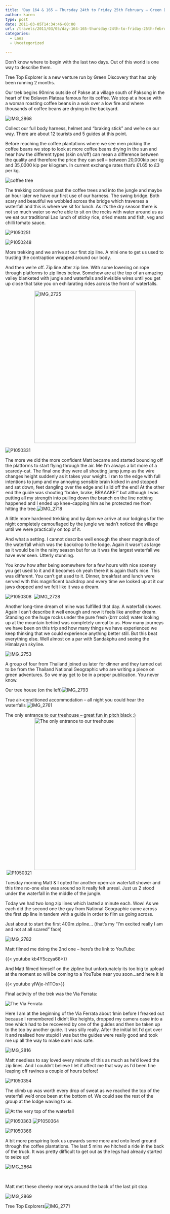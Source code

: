 ```yaml
---
title: 'Day 164 & 165 – Thursday 24th to Friday 25th February – Green Discovery Tree Top Explorer 2 day trek'
author: karen
type: post
date: 2011-03-05T14:34:46+00:00
url: /travels/2011/03/05/day-164-165-thursday-24th-to-friday-25th-february-green-discovery-tree-top-explorer-2-day-trek/
categories:
  - Laos
  - Uncategorized

---
```

Don’t know where to begin with the last two days. Out of this world is one way to describe them.

Tree Top Explorer is a new venture run by Green Discovery that has only been running 2 months.

Our trek begins 90mins outside of Pakse at a village south of Paksong in the heart of the Bolaven Plateau famous for its coffee. We stop at a house with a woman roasting coffee beans in a wok over a low fire and where thousands of coffee beans are drying in the backyard.

![IMG_2868](/travels-wp-content/uploads/2011/03/IMG_2868.jpg) 

Collect our full body harness, helmet and “braking stick” and we’re on our way. There are about 12 tourists and 5 guides at this point.

Before reaching the coffee plantations where we see men picking the coffee beans we stop to look at more coffee beans drying in the sun and hear how the different types (skin on/off) can mean a difference between the quality and therefore the price they can sell – between 20,000kip per kg and 35,0000 kip per kilogram. In current exchange rates that’s £1.65 to £3 per kg.

![coffee tree](/travels-wp-content/uploads/2011/03/P1050241.jpg) 

The trekking continues past the coffee trees and into the jungle and maybe an hour later we have our first use of our harness. The swing bridge. Both scary and beautiful we wobbled across the bridge which traverses a waterfall and this is where we sit for lunch. As it’s the dry season there is not so much water so we’re able to sit on the rocks with water around us as we eat our traditional Lao lunch of sticky rice, dried meats and fish, veg and chilli tomato sauce.

![P1050251](/travels-wp-content/uploads/2011/03/P1050251.jpg)

![P1050248](/travels-wp-content/uploads/2011/03/P1050248.jpg) 

More trekking and we arrive at our first zip line. A mini one to get us used to trusting the contraption wrapped around our body.

And then we’re off. Zip line after zip line. With some lowering on rope through platforms to zip lines below. Somehow are at the top of an amazing valley blanketed with jungle and waterfalls and invisible wires until you get up close that take you on exhilarating rides across the front of waterfalls.

<img title="IMG_2725" style="border-top-width: 0px; display: block; border-left-width: 0px; float: none; border-bottom-width: 0px; margin-left: auto; margin-right: auto; border-right-width: 0px" height="480" alt="IMG_2725" src="http://www.mattburns.co.uk/travels/wp-content/uploads/2011/03/IMG_2725_thumb.jpg" width="320" border="0" />

![P1050331](/travels-wp-content/uploads/2011/03/P1050331.jpg)

The more we did the more confident Matt became and started bouncing off the platforms to start flying through the air. Me I’m always a bit more of a scaredy-cat. The final one they were all shouting jump jump as the wire changes height suddenly as it takes your weight. I ran to the edge with full intentions to jump and my annoying sensible brain kicked in and stopped and sat down, feet dangling over the edge and I slid off the end! At the other end the guide was shouting “brake, brake, BRAAAKE!” but although I was putting all my strength into pulling down the branch on the line nothing happened and I ended up knee-capping him as he protected me from hitting the tree.![IMG_2718](/travels-wp-content/uploads/2011/03/IMG_2718.jpg) 

A little more hardened trekking and by 4pm we arrive at our lodgings for the night completely camouflaged by the jungle we hadn’t noticed the village until we were practically on top of it.

And what a setting. I cannot describe well enough the sheer magnitude of the waterfall which was the backdrop to the lodge. Again it wasn’t as large as it would be in the rainy season but for us it was the largest waterfall we have ever seen. Utterly stunning. 

You know how after being somewhere for a few hours with nice scenery you get used to it and it becomes oh yeah there it is again that’s nice. This was different. You can’t get used to it. Dinner, breakfast and lunch were served with this magnificent backdrop and every time we looked up at it our jaws dropped and we felt like it was a dream.

![P1050308](/travels-wp-content/uploads/2011/03/P1050308.jpg)&nbsp; ![IMG_2728](/travels-wp-content/uploads/2011/03/IMG_2728.jpg)&nbsp;

Another long-time dream of mine was fulfilled that day. A waterfall shower. Again I can’t describe it well enough and now it feels like another dream. Standing on the huge rocks under the pure fresh (brrr cold) water looking up at the mountain behind was completely unreal to us. How many journeys we have been on this trip and how many things we have experienced we keep thinking that we could experience anything better still. But this beat everything else. Well almost on a par with Sandakphu and seeing the Himalayan skyline. 

![IMG_2753](/travels-wp-content/uploads/2011/03/IMG_2753.jpg)

A group of four from Thailand joined us later for dinner and they turned out to be from the Thailand National Geographic who are writing a piece on green adventures. So we may get to be in a proper publication. You never know.

Our tree house (on the left)![IMG_2793](/travels-wp-content/uploads/2011/03/IMG_2793.jpg)

True air-conditioned accommodation – all night you could hear the waterfalls ![IMG_2761](/travels-wp-content/uploads/2011/03/IMG_2761.jpg) 

The only entrance to our treehouse – great fun in pitch black :) [][12]<img title="The only entrance to our treehouse" style="border-top-width: 0px; display: block; border-left-width: 0px; float: none; border-bottom-width: 0px; margin-left: auto; margin-right: auto; border-right-width: 0px" height="480" alt="The only entrance to our treehouse" src="http://www.mattburns.co.uk/travels/wp-content/uploads/2011/03/IMG_2767_thumb.jpg" width="320" border="0" />&nbsp;![P1050321](/travels-wp-content/uploads/2011/03/P1050321.jpg) 

Tuesday morning Matt & I opted for another open-air waterfall shower and this time no-one else was around so it really felt unreal. Just us 2 stood under the waterfall in the middle of the jungle.

Today we had two long zip lines which lasted a minute each. Wow! As we each did the second one the guy from National Geographic came across the first zip line in tandem with a guide in order to film us going across. 

Just about to start the first 400m zipline… (that’s my “I’m excited really I am and not at all scared” face)

![IMG_2782](/travels-wp-content/uploads/2011/03/IMG_2782.jpg)&nbsp;

Matt filmed me doing the 2nd one – here’s the link to YouTube:

{{< youtube kb4Y5czya68>}}
    
</div>

And Matt filmed himself on the zipline but unfortunately its too big to upload at the moment so will be coming to a YouTube near you soon…and here it is

{{< youtube yIWje-h1TOs>}}
    
</div>

Final activity of the trek was the Via Ferrata:

![The Via Ferrata](/travels-wp-content/uploads/2011/03/IMG_2801.jpg)

Here I am at the beginning of the Via Ferrata about 1min before I freaked out because I remembered I didn’t like heights, dropped my camera case into a tree which had to be recovered by one of the guides and then be taken up to the top by another guide. It was silly really. After the initial bit I’d got over it and realised how stupid I was but the guides were really good and took me up all the way to make sure I was safe. 

![IMG_2816](/travels-wp-content/uploads/2011/03/IMG_2816.jpg) 

Matt needless to say loved every minute of this as much as he’d loved the zip lines. And I couldn’t believe I let if affect me that way as I’d been fine leaping off ravines a couple of hours before! 

![P1050354](/travels-wp-content/uploads/2011/03/P1050354.jpg) 

The climb up was worth every drop of sweat as we reached the top of the waterfall we’d once been at the bottom of. We could see the rest of the group at the lodge waving to us.

![At the very top of the waterfall](/travels-wp-content/uploads/2011/03/IMG_2855.jpg) 

![P1050363](/travels-wp-content/uploads/2011/03/P1050363.jpg)&nbsp;![P1050364](/travels-wp-content/uploads/2011/03/P1050364.jpg)

![P1050366](/travels-wp-content/uploads/2011/03/P1050366.jpg) 

A bit more perspiring took us upwards some more and onto level ground through the coffee plantations. The last 5 mins we hitched a ride in the back of the truck. It was pretty difficult to get out as the legs had already started to seize up!

![IMG_2864](/travels-wp-content/uploads/2011/03/IMG_2864.jpg) </p> </p> 

&nbsp;

Matt met these cheeky monkeys around the back of the last pit stop. 

![IMG_2869](/travels-wp-content/uploads/2011/03/IMG_2869.jpg)

Tree Top Explorers![IMG_2771](/travels-wp-content/uploads/2011/03/IMG_2771.jpg)

 [1]: http://www.mattburns.co.uk/travels/wp-content/uploads/2011/03/IMG_2868.jpg
 [2]: http://www.mattburns.co.uk/travels/wp-content/uploads/2011/03/P1050241.jpg
 [3]: http://www.mattburns.co.uk/travels/wp-content/uploads/2011/03/P1050251.jpg
 [4]: http://www.mattburns.co.uk/travels/wp-content/uploads/2011/03/P1050248.jpg
 [5]: http://www.mattburns.co.uk/travels/wp-content/uploads/2011/03/P1050331.jpg
 [6]: http://www.mattburns.co.uk/travels/wp-content/uploads/2011/03/IMG_2718.jpg
 [7]: http://www.mattburns.co.uk/travels/wp-content/uploads/2011/03/P1050308.jpg
 [8]: http://www.mattburns.co.uk/travels/wp-content/uploads/2011/03/IMG_2728.jpg
 [9]: http://www.mattburns.co.uk/travels/wp-content/uploads/2011/03/IMG_2753.jpg
 [10]: http://www.mattburns.co.uk/travels/wp-content/uploads/2011/03/IMG_2793.jpg
 [11]: http://www.mattburns.co.uk/travels/wp-content/uploads/2011/03/IMG_2761.jpg
 [12]: http://www.mattburns.co.uk/travels/wp-content/uploads/2011/03/IMG_2767.jpg
 [13]: http://www.mattburns.co.uk/travels/wp-content/uploads/2011/03/P1050321.jpg
 [14]: http://www.mattburns.co.uk/travels/wp-content/uploads/2011/03/IMG_2782.jpg
 [15]: http://www.mattburns.co.uk/travels/wp-content/uploads/2011/03/IMG_2801.jpg
 [16]: http://www.mattburns.co.uk/travels/wp-content/uploads/2011/03/IMG_2816.jpg
 [17]: http://www.mattburns.co.uk/travels/wp-content/uploads/2011/03/P1050354.jpg
 [18]: http://www.mattburns.co.uk/travels/wp-content/uploads/2011/03/IMG_2855.jpg
 [19]: http://www.mattburns.co.uk/travels/wp-content/uploads/2011/03/P1050363.jpg
 [20]: http://www.mattburns.co.uk/travels/wp-content/uploads/2011/03/P1050364.jpg
 [21]: http://www.mattburns.co.uk/travels/wp-content/uploads/2011/03/P1050366.jpg
 [22]: http://www.mattburns.co.uk/travels/wp-content/uploads/2011/03/IMG_2864.jpg
 [23]: http://www.mattburns.co.uk/travels/wp-content/uploads/2011/03/IMG_2869.jpg
 [24]: http://www.mattburns.co.uk/travels/wp-content/uploads/2011/03/IMG_2771.jpg